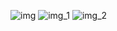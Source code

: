 ![img](https://github.com/user-attachments/assets/618a04ff-4226-4961-8287-b565b06c2476)
![img_1](https://github.com/user-attachments/assets/1bea5a13-8222-4ebc-8428-90d382285ee5)
![img_2](https://github.com/user-attachments/assets/46981d61-036b-4ca6-a0e3-84baaa987939)

